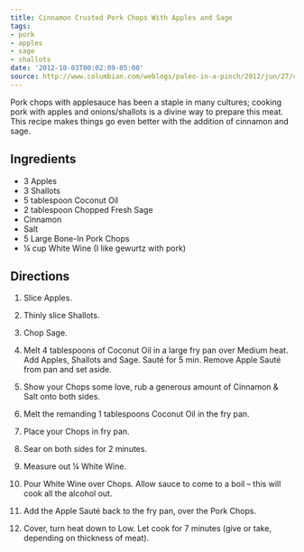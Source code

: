 ```yaml
---
title: Cinnamon Crusted Pork Chops With Apples and Sage
tags:
- pork
- apples
- sage
- shallots
date: '2012-10-03T00:02:09-05:00'
source: http://www.columbian.com/weblogs/paleo-in-a-pinch/2012/jun/27/cinnamon-crusted-porkchops-with-apples-sage/
---
```

Pork chops with applesauce has been a staple in many cultures; cooking
pork with apples and onions/shallots is a divine way to prepare this
meat. This recipe makes things go even better with the addition of
cinnamon and sage.


## Ingredients

* 3 Apples
* 3 Shallots
* 5 tablespoon Coconut Oil
* 2 tablespoon Chopped Fresh Sage
* Cinnamon
* Salt
* 5 Large Bone-In Pork Chops
* &frac14; cup White Wine (I like gewurtz with pork)


## Directions

1.  Slice Apples.

1.  Thinly slice Shallots.

1.  Chop Sage.

1.  Melt 4 tablespoons of Coconut Oil in a large fry pan over Medium heat. Add Apples, Shallots and Sage. Saut&eacute; for 5 min. Remove Apple Saut&eacute; from pan and set aside.

1.  Show your Chops some love, rub a generous amount of Cinnamon &amp; Salt onto both sides.

1.  Melt the remanding 1 tablespoons Coconut Oil in the fry pan.

1.  Place your Chops in fry pan.

1.  Sear on both sides for 2 minutes.

1.  Measure out &frac14; White Wine.

1.  Pour White Wine over Chops. Allow sauce to come to a boil &ndash; this will cook all the alcohol out.

1.  Add the Apple Saut&eacute; back to the fry pan, over the Pork Chops.

1.  Cover, turn heat down to Low. Let cook for 7 minutes (give or take, depending on thickness of meat).


